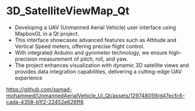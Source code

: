 # 3D_SatelliteViewMap_Qt

- Developing a UAV (Unmanned Aerial Vehicle) user interface using MapboxGL in a Qt project.  
- This interface showcases advanced features such as Attitude and Vertical Speed meters, offering precise flight control.  
- With integrated Arduino and gyrometer technology, we ensure high-precision measurement of pitch, roll, and yaw.  
- The project enhances visualization with dynamic 3D satellite views and provides data integration capabilities, delivering a cutting-edge UAV experience


https://github.com/samad-mohammed/UnmannedAerialVehicle_Ui_Qt/assets/129748059/d47ecfc6-cada-4358-b1f2-22452e626ff8

